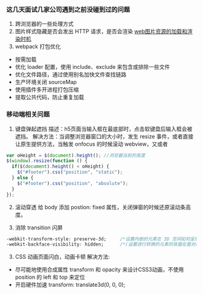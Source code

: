 ### 这几天面试几家公司遇到之前没碰到过的问题

1. 跨浏览器的一些处理方式
2. 图片样式隐藏是否会发出 HTTP 请求，是否会渲染 [web图片资源的加载和渲染时机](https://segmentfault.com/a/1190000010032501)
3. webpack 打包优化
- 按需加载
- 优化 loader 配置，使用 include、exclude 来包含或排除一些文件
- 优化文件路径，通过使用别名加快文件查找链路
- 生产环境关闭 sourceMap
- 使用插件多开进程打包压缩
- 提取公共代码，防止重复加载

### 移动端相关问题

1. 键盘弹起遮挡
描述：h5页面当输入框在最底部时，点击软键盘后输入框会被遮挡。
解决方法：当调整浏览器窗口的大小时，发生 resize 事件，或者直接让原生提供方法，当触发 onfocus 的时候滚动 webview，又或者

```js
var oHeight = $(document).height(); //浏览器当前的高度
$(window).resize(function () {
  if($(document).height() < oHeight) {
    $("#footer").css("position", "static");
  } else {
    $("#footer").css("position", "absolute");
  }
});
```

2. 滚动穿透
给 body 添加 postion: fixed 属性，关闭弹窗的时候还原滚动条高度。


3. 消除 transition 闪屏

```css
-webkit-transform-style: preserve-3d;     /*设置内嵌的元素在 3D 空间如何呈现：保留 3D*/
-webkit-backface-visibility: hidden;      /*(设置进行转换的元素的背面在面对用户时是否可见：隐藏)*/
```

3. CSS 动画页面闪白，动画卡顿
解决方法:
- 尽可能地使用合成属性 transform 和 opacity 来设计CSS3动画，不使用 position 的 left 和 top 来定位
- 开启硬件加速 transform: translate3d(0, 0, 0);